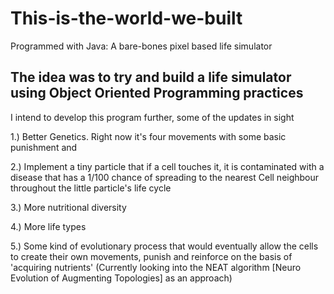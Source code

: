 # This-is-the-world-we-built
Programmed with Java: A bare-bones pixel based life simulator

## The idea was to try and build a life simulator using Object Oriented Programming practices
I intend to develop this program further, some of the updates in sight

1.) Better Genetics. Right now it's four movements with some basic punishment and 

2.) Implement a tiny particle that if a cell touches it, it is contaminated with a disease that has a 1/100 chance of spreading to the nearest Cell neighbour throughout the little particle's life cycle

3.) More nutritional diversity 

4.) More life types

5.) Some kind of evolutionary process that would eventually allow the cells to create their own movements, punish and reinforce on the basis of 'acquiring nutrients' (Currently looking into the NEAT algorithm [Neuro Evolution of Augmenting Topologies] as an approach)
